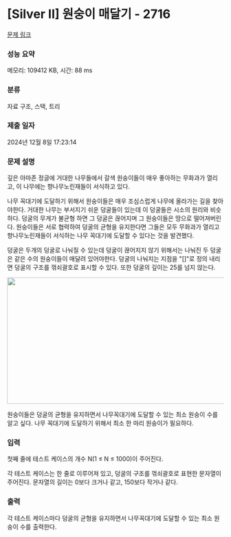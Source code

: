 # [Silver II] 원숭이 매달기 - 2716 

[문제 링크](https://www.acmicpc.net/problem/2716) 

### 성능 요약

메모리: 109412 KB, 시간: 88 ms

### 분류

자료 구조, 스택, 트리

### 제출 일자

2024년 12월 8일 17:23:14

### 문제 설명

<p>깊은 아마존 정글에 거대한 나무들에서 갈색 원숭이들이 매우 좋아하는 무화과가 열리고, 이 나무에는 향나무노린재들이 서식하고 있다.</p>

<p>나무 꼭대기에 도달하기 위해서 원숭이들은 매우 조심스럽게 나무에 올라가는 길을 찾아야한다. 거대한 나무는 부서지기 쉬운 덩굴들이 있는데 이 덩굴들은 시소의 원리와 비슷하다. 덩굴의 무게가 불균형 하면 그 덩굴은 끊어지며 그 원숭이들은 땅으로 떨어져버린다. 원숭이들은 서로 협력하여 덩굴의 균형을 유지한다면 그들은 모두 무화과가 열리고 향나무노린재들이 서식하는 나무 꼭대기에 도달할 수 있다는 것을 발견했다.</p>

<p>덩굴은 두개의 덩굴로 나눠질 수 있는데 덩굴이 끊어지지 않기 위해서는 나눠진 두 덩굴은 같은 수의 원숭이들이 매달려 있어야한다. 덩굴의 나눠지는 지점을 "[]"로 정의 내리면 덩굴의 구조를 꺾쇠괄호로 표시할 수 있다. 또한 덩굴의 깊이는 25를 넘지 않는다.</p>

<p style="text-align: center;"><img alt="" src="https://onlinejudgeimages.s3-ap-northeast-1.amazonaws.com/upload/images/monkey.png" style="width: 520px; height: 294px;"></p>

<p>원숭이들은 덩굴의 균형을 유지하면서 나무꼭대기에 도달할 수 있는 최소 원숭이 수를 알고 싶다. 나무 꼭대기에 도달하기 위해서 최소 한 마리 원숭이가 필요하다.</p>

### 입력 

 <p>첫째 줄에 테스트 케이스의 개수 N(1 ≤ N ≤ 1000)이 주어진다.</p>

<p>각 테스트 케이스는 한 줄로 이루어져 있고, 덩굴의 구조를 꺾쇠괄호로 표현한 문자열이 주어진다. 문자열의 길이는 0보다 크거나 같고, 150보다 작거나 같다.</p>

### 출력 

 <p>각 테스트 케이스마다 덩굴의 균형을 유지하면서 나무꼭대기에 도달할 수 있는 최소 원숭이 수를 출력한다.</p>

